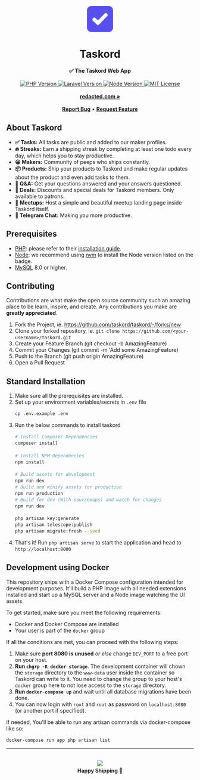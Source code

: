 <div align="center">
    <p><img src="public/images/logo.svg" height="70" alt="Taskord Logo"></p>
    <h1>Taskord</h1>
    <strong>✅ The Taskord Web App</strong>
</div>
<br>
<div align="center">
    <a href="https://www.php.net">
        <img src="https://img.shields.io/badge/PHP-v7.3-blue.svg?logo=php&style=flat-square" alt="PHP Version">
    </a>
    <a href="http://laravel.com">
        <img src="https://img.shields.io/badge/Laravel-v7.x-important.svg?logo=laravel&style=flat-square&longCache=true" alt="Laravel Version">
    </a>
    <a href="https://nodejs.org">
        <img src="https://img.shields.io/badge/Node-v14.x-brightgreen.svg?logo=node.js&style=flat-square&longCache=true" alt="Node Version">
    </a>
    <a href="LICENSE">
        <img src="https://img.shields.io/badge/license-MIT-green?style=flat-square&longCache=true" alt="MIT License">
    </a>
</div>
<div align="center">
    <br>
    <a href="https://redacted.com"><b>redacted.com »</b></a>
    <br><br>
    <a href="https://github.com/taskord/taskord/issues/new"><b>Report Bug</b></a>
    •
    <a href="https://github.com/taskord/taskord/issues/new"><b>Request Feature</b></a>
</div>

## About Taskord

- **✅ Tasks:** All tasks are public and added to our maker profiles.
- **🔥 Streaks:** Earn a shipping streak by completing at least one todo every day, which helps you to stay productive.
- **😀 Makers:** Community of peeps who ships constantly.
- **📦 Products:** Ship your products to Taskord and make regular updates about the product and even add tasks to them.
- **💬 Q&A:** Get your questions answered and your answers questioned.
- **🎁 Deals:** Discounts and special deals for Taskord members. Only available to patrons.
- **🍻 Meetups:** Host a simple and beautiful meetup landing page inside Taskord itself.
- **🚀 Telegram Chat:** Making you more productive.

## Prerequisites

- [PHP](https://www.php.net): please refer to their [installation guide](https://www.php.net/manual/en/install.php).
- [Node](https://nodejs.org): we recommend using [nvm](https://github.com/nvm-sh/nvm) to install the Node version listed on the badge.
- [MySQL](http://www.mysql.com) 8.0 or higher.

## Contributing

Contributions are what make the open source community such an amazing place to be learn, inspire, and create. Any contributions you make are **greatly appreciated**.

1. Fork the Project, ie. https://github.com/taskord/taskord/-/forks/new
2. Clone your forked repository, ie. `git clone https://github.com/<your-username>/taskord.git`
3. Create your Feature Branch (git checkout -b AmazingFeature)
4. Commit your Changes (git commit -m 'Add some AmazingFeature)
5. Push to the Branch (git push origin AmazingFeature)
6. Open a Pull Request

## Standard Installation

1. Make sure all the prerequisites are installed.
2. Set up your environment variables/secrets in `.env` file
    ```sh
    cp .env.example .env
    ```
3. Run the below commands to install taskord
    ```sh
    # Install Composer Dependencies
    composer install

    # Install NPM Dependencies
    npm install

    # Build assets for development
    npm run dev
    # Build and minify assets for production
    npm run production
    # Build for dev (With sourcemaps) and watch for changes
    npm run dev

    php artisan key:generate
    php artisan telescope:publish
    php artisan migrate:fresh --seed
    ```
4. That's it! Run `php artisan serve` to start the application and head to `http://localhost:8000`

## Development using Docker

This repository ships with a Docker Compose configuration intended for development purposes. It'll build a PHP image with all needed extensions installed and start up a MySQL server and a Node image watching the UI assets.

To get started, make sure you meet the following requirements:

- Docker and Docker Compose are installed
- Your user is part of the `docker` group

If all the conditions are met, you can proceed with the following steps:

1. Make sure **port 8080 is unused** *or else* change `DEV_PORT` to a free port on your host.
2. **Run `chgrp -R docker storage`**. The development container will chown the `storage` directory to the `www-data` user inside the container so Taskord can write to it. You need to change the group to your host's `docker` group here to not lose access to the `storage` directory.
3. **Run `docker-compose up`** and wait until all database migrations have been done.
4. You can now login with `root` and `root` as password on `localhost:8080` (or another port if specified).

If needed, You'll be able to run any artisan commands via docker-compose like so:

 ```sh
docker-compose run app php artisan list 
```

-----

<br>

<div align="center">
    <img width="250px" src="https://i.imgur.com/O1cFKGt.gif">
    <br>
    <strong>Happy Shipping</strong> 🚀
</div>
